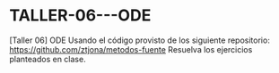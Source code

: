 # TALLER-06---ODE
 [Taller 06] ODE Usando el código provisto de los siguiente repositorio:  https://github.com/ztjona/metodos-fuente  Resuelva los ejercicios planteados en clase. 
